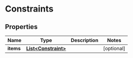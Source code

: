 
# Constraints

## Properties
Name | Type | Description | Notes
------------ | ------------- | ------------- | -------------
**items** | [**List&lt;Constraint&gt;**](Constraint.md) |  |  [optional]



